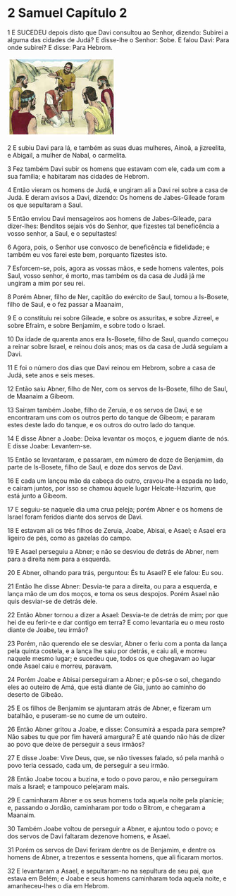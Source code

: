 # 2 Samuel Capítulo 2

1	E SUCEDEU depois disto que Davi consultou ao Senhor, dizendo: Subirei a alguma das cidades de Judá? E disse-lhe o Senhor: Sobe. E falou Davi: Para onde subirei? E disse: Para Hebrom.

![](.img/10_2Sa_02_01_RG.jpg)

2	E subiu Davi para lá, e também as suas duas mulheres, Ainoã, a jizreelita, e Abigail, a mulher de Nabal, o carmelita.

3	Fez também Davi subir os homens que estavam com ele, cada um com a sua família; e habitaram nas cidades de Hebrom.

4	Então vieram os homens de Judá, e ungiram ali a Davi rei sobre a casa de Judá. E deram avisos a Davi, dizendo: Os homens de Jabes-Gileade foram os que sepultaram a Saul.

5	Então enviou Davi mensageiros aos homens de Jabes-Gileade, para dizer-lhes: Benditos sejais vós do Senhor, que fizestes tal beneficência a vosso senhor, a Saul, e o sepultastes!

6	Agora, pois, o Senhor use convosco de beneficência e fidelidade; e também eu vos farei este bem, porquanto fizestes isto.

7	Esforcem-se, pois, agora as vossas mãos, e sede homens valentes, pois Saul, vosso senhor, é morto, mas também os da casa de Judá já me ungiram a mim por seu rei.

8	Porém Abner, filho de Ner, capitão do exército de Saul, tomou a Is-Bosete, filho de Saul, e o fez passar a Maanaim,

9	E o constituiu rei sobre Gileade, e sobre os assuritas, e sobre Jizreel, e sobre Efraim, e sobre Benjamim, e sobre todo o Israel.

10	Da idade de quarenta anos era Is-Bosete, filho de Saul, quando começou a reinar sobre Israel, e reinou dois anos; mas os da casa de Judá seguiam a Davi.

11	E foi o número dos dias que Davi reinou em Hebrom, sobre a casa de Judá, sete anos e seis meses.

12	Então saiu Abner, filho de Ner, com os servos de Is-Bosete, filho de Saul, de Maanaim a Gibeom.

13	Saíram também Joabe, filho de Zeruia, e os servos de Davi, e se encontraram uns com os outros perto do tanque de Gibeom; e pararam estes deste lado do tanque, e os outros do outro lado do tanque.

14	E disse Abner a Joabe: Deixa levantar os moços, e joguem diante de nós. E disse Joabe: Levantem-se.

15	Então se levantaram, e passaram, em número de doze de Benjamim, da parte de Is-Bosete, filho de Saul, e doze dos servos de Davi.

16	E cada um lançou mão da cabeça do outro, cravou-lhe a espada no lado, e caíram juntos, por isso se chamou àquele lugar Helcate-Hazurim, que está junto a Gibeom.

17	E seguiu-se naquele dia uma crua peleja; porém Abner e os homens de Israel foram feridos diante dos servos de Davi.

18	E estavam ali os três filhos de Zeruia, Joabe, Abisai, e Asael; e Asael era ligeiro de pés, como as gazelas do campo.

19	E Asael perseguiu a Abner; e não se desviou de detrás de Abner, nem para a direita nem para a esquerda.

20	E Abner, olhando para trás, perguntou: És tu Asael? E ele falou: Eu sou.

21	Então lhe disse Abner: Desvia-te para a direita, ou para a esquerda, e lança mão de um dos moços, e toma os seus despojos. Porém Asael não quis desviar-se de detrás dele.

22	Então Abner tornou a dizer a Asael: Desvia-te de detrás de mim; por que hei de eu ferir-te e dar contigo em terra? E como levantaria eu o meu rosto diante de Joabe, teu irmão?

23	Porém, não querendo ele se desviar, Abner o feriu com a ponta da lança pela quinta costela, e a lança lhe saiu por detrás, e caiu ali, e morreu naquele mesmo lugar; e sucedeu que, todos os que chegavam ao lugar onde Asael caiu e morreu, paravam.

24	Porém Joabe e Abisai perseguiram a Abner; e pôs-se o sol, chegando eles ao outeiro de Amá, que está diante de Gia, junto ao caminho do deserto de Gibeão.

25	E os filhos de Benjamim se ajuntaram atrás de Abner, e fizeram um batalhão, e puseram-se no cume de um outeiro.

26	Então Abner gritou a Joabe, e disse: Consumirá a espada para sempre? Não sabes tu que por fim haverá amargura? E até quando não hás de dizer ao povo que deixe de perseguir a seus irmãos?

27	E disse Joabe: Vive Deus, que, se não tivesses falado, só pela manhã o povo teria cessado, cada um, de perseguir a seu irmão.

28	Então Joabe tocou a buzina, e todo o povo parou, e não perseguiram mais a Israel; e tampouco pelejaram mais.

29	E caminharam Abner e os seus homens toda aquela noite pela planície; e, passando o Jordão, caminharam por todo o Bitrom, e chegaram a Maanaim.

30	Também Joabe voltou de perseguir a Abner, e ajuntou todo o povo; e dos servos de Davi faltaram dezenove homens, e Asael.

31	Porém os servos de Davi feriram dentre os de Benjamim, e dentre os homens de Abner, a trezentos e sessenta homens, que ali ficaram mortos.

32	E levantaram a Asael, e sepultaram-no na sepultura de seu pai, que estava em Belém; e Joabe e seus homens caminharam toda aquela noite, e amanheceu-lhes o dia em Hebrom.

